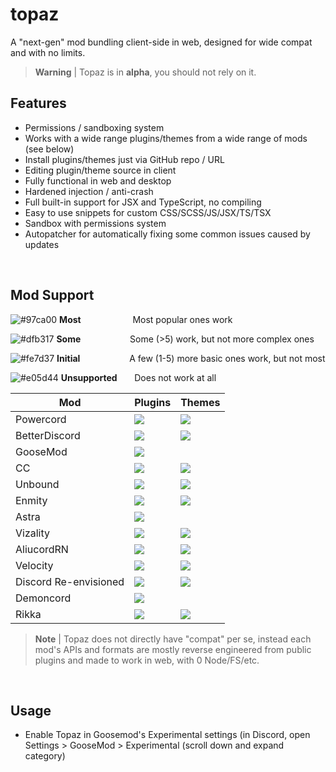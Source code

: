 # topaz
A "next-gen" mod bundling client-side in web, designed for wide compat and with no limits.

> **Warning** |
> Topaz is in **alpha**, you should not rely on it.

## Features
- Permissions / sandboxing system
- Works with a wide range plugins/themes from a wide range of mods (see below)
- Install plugins/themes just via GitHub repo / URL
- Editing plugin/theme source in client
- Fully functional in web and desktop
- Hardened injection / anti-crash
- Full built-in support for JSX and TypeScript, no compiling
- Easy to use snippets for custom CSS/SCSS/JS/JSX/TS/TSX
- Sandbox with permissions system
- Autopatcher for automatically fixing some common issues caused by updates

<br>

## Mod Support
![#97ca00](https://via.placeholder.com/15/97ca00/97ca00.png) **Most**&nbsp;&nbsp;&nbsp;&nbsp;&nbsp;&nbsp;&nbsp;&nbsp;&nbsp;&nbsp;&nbsp;&nbsp;&nbsp;&nbsp;&nbsp;&nbsp;&nbsp;&nbsp;&nbsp;&nbsp; Most popular ones work

![#dfb317](https://via.placeholder.com/15/dfb317/dfb317.png) **Some**&nbsp;&nbsp;&nbsp;&nbsp;&nbsp;&nbsp;&nbsp;&nbsp;&nbsp;&nbsp;&nbsp;&nbsp;&nbsp;&nbsp;&nbsp;&nbsp;&nbsp;&nbsp;&nbsp; Some (>5) work, but not more complex ones

![#fe7d37](https://via.placeholder.com/15/fe7d37/fe7d37.png) **Initial**&nbsp;&nbsp;&nbsp;&nbsp;&nbsp;&nbsp;&nbsp;&nbsp;&nbsp;&nbsp;&nbsp;&nbsp;&nbsp;&nbsp;&nbsp;&nbsp;&nbsp;&nbsp;&nbsp; A few (1-5) more basic ones work, but not most

![#e05d44](https://via.placeholder.com/15/e05d44/e05d44.png) **Unsupported**&nbsp;&nbsp;&nbsp;&nbsp;&nbsp;&nbsp; Does not work at all


| Mod | Plugins | Themes |
| --- | ------- | ------ |
| Powercord | ![](https://img.shields.io/badge/some-yellow?style=for-the-badge) | ![](https://img.shields.io/badge/some-yellow?style=for-the-badge) |
| BetterDiscord | ![](https://img.shields.io/badge/some-yellow?style=for-the-badge) | ![](https://img.shields.io/badge/most-green?style=for-the-badge) |
| GooseMod | ![](https://img.shields.io/badge/most-green?style=for-the-badge) |  |
| CC | ![](https://img.shields.io/badge/some-yellow?style=for-the-badge) | ![](https://img.shields.io/badge/unsupported-red?style=for-the-badge) |
| Unbound | ![](https://img.shields.io/badge/initial-orange?style=for-the-badge) | ![](https://img.shields.io/badge/unsupported-red?style=for-the-badge) |
| Enmity | ![](https://img.shields.io/badge/initial-orange?style=for-the-badge) | ![](https://img.shields.io/badge/unsupported-red?style=for-the-badge) |
| Astra | ![](https://img.shields.io/badge/some-yellow?style=for-the-badge) |  |
| Vizality | ![](https://img.shields.io/badge/initial-orange?style=for-the-badge) | ![](https://img.shields.io/badge/unsupported-red?style=for-the-badge) |
| AliucordRN | ![](https://img.shields.io/badge/initial-orange?style=for-the-badge) | ![](https://img.shields.io/badge/unsupported-red?style=for-the-badge) |
| Velocity | ![](https://img.shields.io/badge/most-green?style=for-the-badge) | ![](https://img.shields.io/badge/most-green?style=for-the-badge) |
| Discord Re-envisioned | ![](https://img.shields.io/badge/most-green?style=for-the-badge) | ![](https://img.shields.io/badge/most-green?style=for-the-badge) |
| Demoncord | ![](https://img.shields.io/badge/most-green?style=for-the-badge) | |
| Rikka | ![](https://img.shields.io/badge/initial-orange?style=for-the-badge) | ![](https://img.shields.io/badge/unsupported-red?style=for-the-badge) |

> **Note** |
> Topaz does not directly have "compat" per se, instead each mod's APIs and formats are mostly reverse engineered from public plugins and made to work in web, with 0 Node/FS/etc.

<br>

## Usage
- Enable Topaz in Goosemod's Experimental settings (in Discord, open Settings > GooseMod > Experimental (scroll down and expand category)